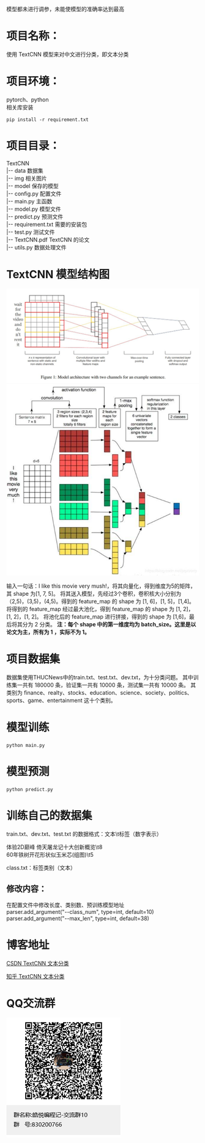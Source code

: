 模型都未进行调参，未能使模型的准确率达到最高
# 项目名称：
使用 TextCNN 模型来对中文进行分类，即文本分类

# 项目环境：
pytorch、python   
相关库安装
```
pip install -r requirement.txt
```

# 项目目录：
TextCNN         
    |-- data                 数据集   
    |-- img                  相关图片            
    |-- model                保存的模型               
    |-- config.py            配置文件                                 
    |-- main.py              主函数                      
    |-- model.py             模型文件                     
    |-- predict.py           预测文件                         
    |-- requirement.txt      需要的安装包        
    |-- test.py              测试文件        
    |-- TextCNN.pdf          TextCNN 的论文        
    |-- utils.py             数据处理文件        

# TextCNN 模型结构图
![TextCNN 论文中模型](img/模型原型图.jpg)
![TextCNN 简化后模型](img/模型简化图.jpg)

输入一句话：I like this movie very mush!，将其向量化，得到维度为5的矩阵，其 shape 为[1, 7, 5]。
将其送入模型，先经过3个卷积，卷积核大小分别为（2,5)，(3,5)，(4,5)。得到的 feature_map 的 shape 为 [1, 6]，[1, 5]，[1,4]。
将得到的 feature_map 经过最大池化，得到 feature_map 的 shape 为 [1, 2]，[1, 2]，[1, 2]。
将池化后的 feature_map 进行拼接，得到的 shape 为 [1,6]，最后将其分为 2 分类。
**注：每个 shape 中的第一维度均为 batch_size。这里是以论文为主，所有为 1 ，实际不为 1。**

# 项目数据集
数据集使用THUCNews中的train.txt、test.txt、dev.txt，为十分类问题。
其中训练集一共有 180000 条，验证集一共有 10000 条，测试集一共有 10000 条。
其类别为 finance、realty、stocks、education、science、society、politics、sports、game、entertainment 这十个类别。


# 模型训练
`python main.py`

# 模型预测
`python predict.py`

# 训练自己的数据集
train.txt、dev.txt、test.txt 的数据格式：文本\t标签（数字表示）

体验2D巅峰 倚天屠龙记十大创新概览\t8   
60年铁树开花形状似玉米芯(组图)\t5    

class.txt：标签类别（文本）

## 修改内容：
在配置文件中修改长度、类别数、预训练模型地址    
parser.add_argument("--class_num", type=int, default=10)   
parser.add_argument("--max_len", type=int, default=38)

# 博客地址
[CSDN TextCNN 文本分类](https://blog.csdn.net/qq_48764574/article/details/125757595)

[知乎 TextCNN 文本分类](https://zhuanlan.zhihu.com/p/641806406)

# QQ交流群
![QQ群](img/QQ群.jpg)   
